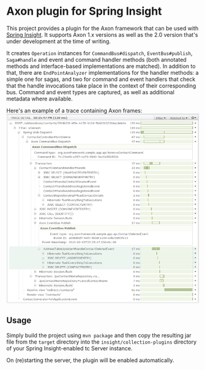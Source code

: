 Axon plugin for Spring Insight
==============================

This project provides a plugin for the Axon framework that can be used with 
[Spring Insight](http://www.springsource.org/insight). It supports Axon 1.x
versions as well as the 2.0 version that's under development at the time of
writing.

It creates `Operation` instances for `CommandBus#dispatch`,
`EventBus#publish`, `Saga#handle` and event and command handler methods (both
annotated methods and interface-based implementations are matched). In
addition to that, there are `EndPointAnalyzer` implementations for the handler
methods: a simple one for sagas, and two for command and event handlers that
check that the handle invocations take place in the context of their
corresponding bus. Command and event types are captured, as well as additional
metadata where available.

Here's an example of a trace containing Axon frames: ![screenshot](screenshot.png)

Usage
-----

Simply build the project using `mvn package` and then copy the resulting jar
file from the `target` directory into the `insight/collection-plugins`
directory of your Spring Insight-enabled tc Server instance. 

On (re)starting the server, the plugin will be enabled automatically.
